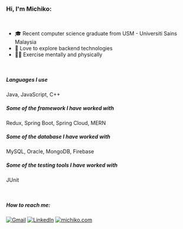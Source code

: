 ### Hi, I'm Michiko:

<!--
**michikochew98/michikochew98** is a ✨ _special_ ✨ repository because its `README.md` (this file) appears on your GitHub profile.

Here are some ideas to get you started:

- 🔭 I’m currently working on ...
- 🌱 I’m currently learning ...
- 👯 I’m looking to collaborate on ...
- 🤔 I’m looking for help with ...
- 💬 Ask me about ...
- 📫 How to reach me: ...
- 😄 Pronouns: ...
- ⚡ Fun fact: ...
-->

<br>

- 🎓 Recent computer science graduate from USM - Universiti Sains Malaysia
- 🌱 Love to explore backend technologies 
- 💪🏼 Exercise mentally and physically

<br>

##### Languages I use
Java, JavaScript, C++


##### Some of the framework I have worked with
Redux, Spring Boot, Spring Cloud, MERN 


##### Some of the database I have worked with
MySQL, Oracle, MongoDB, Firebase


##### Some of the testing tools I have worked with
JUnit


<br>

##### How to reach me:

[![Gmail](https://img.shields.io/badge/Gmail-D14836?style=for-the-badge&logo=gmail&logoColor=white)](mailto:michikochew98@gmail.com)
[![LinkedIn](https://img.shields.io/badge/LinkedIn-0077B5?style=for-the-badge&logo=linkedin&logoColor=white)](https://www.linkedin.com/in/chew-mi-chi-ko-2795381b4/)
[![michiko.com](https://img.shields.io/badge/-website-orange?style=for-the-badge)](https://michikochew.netlify.app/)

